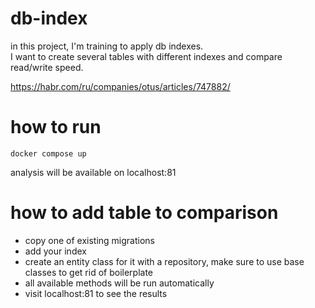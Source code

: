 # db-index
in this project, I'm training to apply db indexes.  
I want to create several tables with different indexes and compare read/write speed.  

https://habr.com/ru/companies/otus/articles/747882/

# how to run
    docker compose up  
analysis will be available on localhost:81

# how to add table to comparison
- copy one of existing migrations  
- add your index  
- create an entity class for it with a repository, make sure to use base classes to get rid of boilerplate  
- all available methods will be run automatically
- visit localhost:81 to see the results